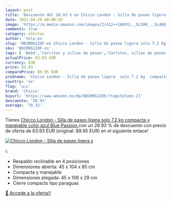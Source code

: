 ```yaml
---
layout: post
title: 'Descuento del 28.93 % en Chicco London - Silla de paseo ligera  s'
date: 2021-04-20 08:00:59
image: 'https://m.media-amazon.com/images/I/412++1A0VtL._SL500_._SL400_.jpg'
comments: true
category: ofertas
author: 'tole.es'
slug: 'B01M0G120F-es Chicco London - Silla de paseo ligera solo 7.2 kg compacta...'
sku: 'B01M0G120F-es'
tags: [ 'Bebé','Carritos y sillas de paseo','Carritos, sillas de paseo y accesorios','Sillas de paseo','chicco', ]
actualPrice: 63.93 EUR
currency: EUR
price: 63.93
comparePrice: 89.95 EUR
prodname: 'Chicco London - Silla de paseo ligera  solo 7.2 kg  compacta y manejable  color azul  Blue Passion '
country: 'es'
flag: '🇪🇸'
brand: 'Chicco'
buyurl: 'https://www.amazon.es/dp/B01M0G120F/?tag=tolees-21'
descuento: '28.93'
average: '70.32'
---
```


Tienes [Chicco London - Silla de paseo ligera  solo 7.2 kg  compacta y manejable  color azul  Blue Passion ](https://www.amazon.es/dp/B01M0G120F/?tag=tolees-21) con un 28.93 % de descuento con precio de oferta de 63.93 EUR (original: 89.95 EUR) en el siguiente enlace!

[![Chicco London - Silla de paseo ligera  s](https://m.media-amazon.com/images/I/412++1A0VtL._SL500_._SL400_.jpg)](https://www.amazon.es/dp/B01M0G120F/?tag=tolees-21)

ℹ️:

- Respaldo reclinable en 4 posiciones
- Dimensiones abierta: 45 x 104 x 85 cm
- Compacta y manejable
- Dimensiones plegada: 45 x 106 x 29 cm
- Cierre compacto tipo paraguas

[🛒 Accede a la oferta!!](https://www.amazon.es/dp/B01M0G120F/?tag=tolees-21)
